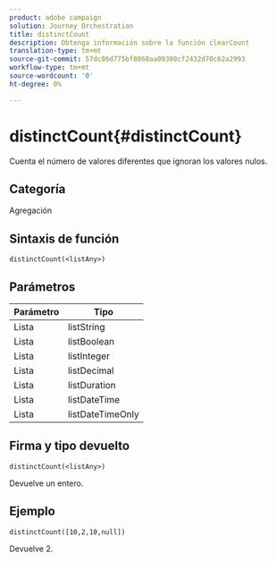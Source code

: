 ```yaml
---
product: adobe campaign
solution: Journey Orchestration
title: distinctCount
description: Obtenga información sobre la función clearCount
translation-type: tm+mt
source-git-commit: 57dc86d775bf8860aa09300cf2432d70c62a2993
workflow-type: tm+mt
source-wordcount: '0'
ht-degree: 0%

---
```



# distinctCount{#distinctCount}

Cuenta el número de valores diferentes que ignoran los valores nulos.

## Categoría

Agregación

## Sintaxis de función

`distinctCount(<listAny>)`

## Parámetros

| Parámetro | Tipo |
|-----------|------------------|
| Lista | listString |
| Lista | listBoolean |
| Lista | listInteger |
| Lista | listDecimal |
| Lista | listDuration |
| Lista | listDateTime |
| Lista | listDateTimeOnly |

## Firma y tipo devuelto

`distinctCount(<listAny>)`

Devuelve un entero.

## Ejemplo

`distinctCount([10,2,10,null])`

Devuelve 2.
